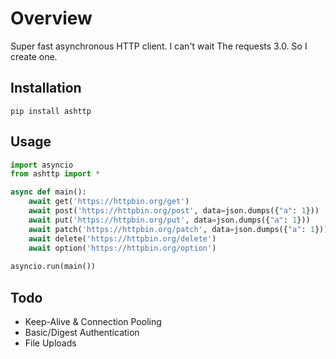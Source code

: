 # Overview

Super fast asynchronous HTTP client. I can't wait The requests 3.0. So I create one.

## Installation

`pip install ashttp`

## Usage

```python
import asyncio
from ashttp import *

async def main():
    await get('https://httpbin.org/get')
    await post('https://httpbin.org/post', data=json.dumps({"a": 1}))
    await put('https://httpbin.org/put', data=json.dumps({"a": 1}))
    await patch('https://httpbin.org/patch', data=json.dumps({"a": 1}))
    await delete('https://httpbin.org/delete')
    await option('https://httpbin.org/option')
    
asyncio.run(main())
```

## Todo

- Keep-Alive & Connection Pooling
- Basic/Digest Authentication
- File Uploads